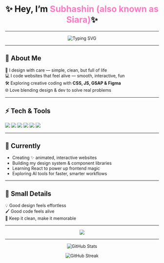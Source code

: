 <h1 align="center">
✨ Hey, I’m <span style="color:#ff79c6;"> Subhashin (also known as Siara)</span>✨
</h1><hr>

<!--<p align="center">
<img src="https://readme-typing-svg.demolab.com?font=Fira+Code&size=22&weight=600&pause=1000&color=F97AC2&width=500&lines=Web+Designer+%7C+Frontend+Developer;Making+websites+feel+alive;Design.+Code.+Animate." alt="Typing SVG" />
</p> -->

<p align="center">
<img src="https://readme-typing-svg.demolab.com?font=Fira+Code&pause=1000&color=F97AC2&width=435&lines=Web+Designer+%7C+Frontend+Developer;Making+websites+feel+alive;Design.+Code.+Animate." alt="Typing SVG" />
</p>

---

## 🌸 About Me

🎨 I design with care — simple, clean, but full of life  
💻 I code websites that feel alive — smooth, interactive, fun  
🛠️ Exploring creative coding with **CSS, JS, GSAP & Figma**  
🌐 Love blending design & dev to solve real problems  

---

## ⚡ Tech & Tools

<p>
<img src="https://img.shields.io/badge/Figma-EF4C88?style=for-the-badge&logo=figma&logoColor=white"/>
<img src="https://img.shields.io/badge/HTML5-ff5722?style=for-the-badge&logo=html5&logoColor=white"/>
<img src="https://img.shields.io/badge/CSS3-2965f1?style=for-the-badge&logo=css3&logoColor=white"/>
<img src="https://img.shields.io/badge/JavaScript-f7df1e?style=for-the-badge&logo=javascript&logoColor=black"/>
<img src="https://img.shields.io/badge/Tailwind-38B2AC?style=for-the-badge&logo=tailwind-css&logoColor=white"/>
<img src="https://img.shields.io/badge/GSAP-88CE02?style=for-the-badge&logo=greensock&logoColor=white"/>
</p>

---

## 🎯 Currently

- Creating ✨ animated, interactive websites  
- Building my design system & component libraries  
- Learning React to power up frontend magic  
- Exploring AI tools for faster, smarter workflows  

---

## 🌿 Small Details

💡 Good design feels effortless  
🖌️ Good code feels alive  
🌸 Keep it clean, make it memorable  

---

<p align="center">
<a href="https://www.linkedin.com/in/subhashin-m-585797280/"><img src="https://img.shields.io/badge/Let's Connect-ff79c6?style=for-the-badge&logo=linkedin&logoColor=white"/></a>
</p>

---

<p align="center">
<img src="https://github-readme-stats.vercel.app/api?username=Siara-05&show_icons=true&theme=radical" alt="GitHub Stats"/>
</p>

<p align="center">
<img src="https://github-readme-streak-stats.herokuapp.com/?user=Siara-05&theme=radical" alt="GitHub Streak"/> 
</p>
